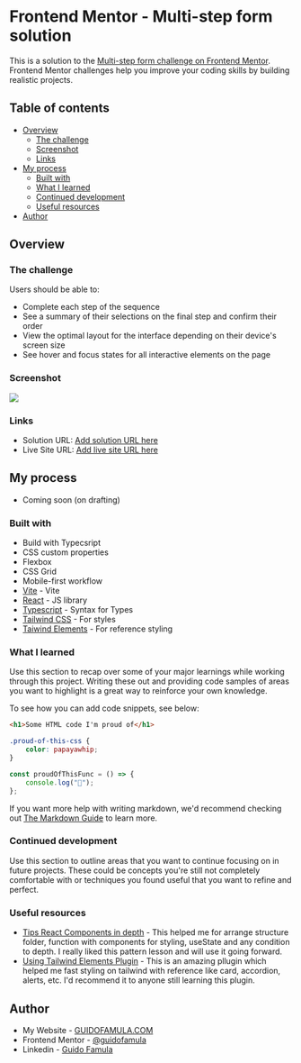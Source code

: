 # Frontend Mentor - Multi-step form solution

This is a solution to the [Multi-step form challenge on Frontend Mentor](https://www.frontendmentor.io/challenges/multistep-form-YVAnSdqQBJ). Frontend Mentor challenges help you improve your coding skills by building realistic projects.

## Table of contents

- [Overview](#overview)
  - [The challenge](#the-challenge)
  - [Screenshot](#screenshot)
  - [Links](#links)
- [My process](#my-process)
  - [Built with](#built-with)
  - [What I learned](#what-i-learned)
  - [Continued development](#continued-development)
  - [Useful resources](#useful-resources)
- [Author](#author)

## Overview

### The challenge

Users should be able to:

- Complete each step of the sequence
- See a summary of their selections on the final step and confirm their order
- View the optimal layout for the interface depending on their device's screen size
- See hover and focus states for all interactive elements on the page

### Screenshot

![](./screenshot.jpg)

### Links

- Solution URL: [Add solution URL here](https://your-solution-url.com)
- Live Site URL: [Add live site URL here](https://your-live-site-url.com)

## My process

- Coming soon (on drafting)

### Built with

- Build with Typecsript
- CSS custom properties
- Flexbox
- CSS Grid
- Mobile-first workflow
- [Vite](https://vitejs.dev) - Vite
- [React](https://reactjs.org/) - JS library
- [Typescript](https://www.typescriptlang.org) - Syntax for Types
- [Tailwind CSS](https://tailwindcss.com) - For styles
- [Taiwind Elements](https://tailwind-elements.com/) - For reference styling

### What I learned

Use this section to recap over some of your major learnings while working through this project. Writing these out and providing code samples of areas you want to highlight is a great way to reinforce your own knowledge.

To see how you can add code snippets, see below:

```html
<h1>Some HTML code I'm proud of</h1>
```

```css
.proud-of-this-css {
	color: papayawhip;
}
```

```js
const proudOfThisFunc = () => {
	console.log("🎉");
};
```

If you want more help with writing markdown, we'd recommend checking out [The Markdown Guide](https://www.markdownguide.org/) to learn more.

### Continued development

Use this section to outline areas that you want to continue focusing on in future projects. These could be concepts you're still not completely comfortable with or techniques you found useful that you want to refine and perfect.

### Useful resources

- [Tips React Components in depth](https://www.youtube.com/playlist?list=PLRKMmwY3-5MwC02nYlx4kgyNO0fRvPdDc) - This helped me for arrange structure folder, function with components for styling, useState and any condition to depth. I really liked this pattern lesson and will use it going forward.
- [Using Tailwind Elements Plugin](https://tailwind-elements.com/quick-start/) - This is an amazing pllugin which helped me fast styling on tailwind with reference like card, accordion, alerts, etc. I'd recommend it to anyone still learning this plugin.

## Author

- My Website - [GUIDOFAMULA.COM](https://guidofamula.com)
- Frontend Mentor - [@guidofamula](https://www.frontendmentor.io/profile/guidofamula)
- Linkedin - [Guido Famula](https://www.linkedin.com/in/guido-famula/)
